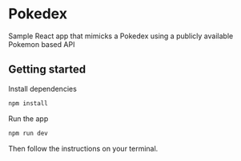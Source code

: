 # Pokedex

Sample React app that mimicks a Pokedex using a publicly available Pokemon based API

## Getting started

Install dependencies

```bash
npm install
```

Run the app

```bash
npm run dev
```

Then follow the instructions on your terminal.
